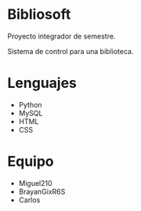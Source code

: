 # Bibliosoft

Proyecto integrador de semestre.

Sistema de control para una biblioteca.



# Lenguajes
* Python
* MySQL
* HTML
* CSS

# Equipo

* Miguel210
* BrayanGixR6S
* Carlos